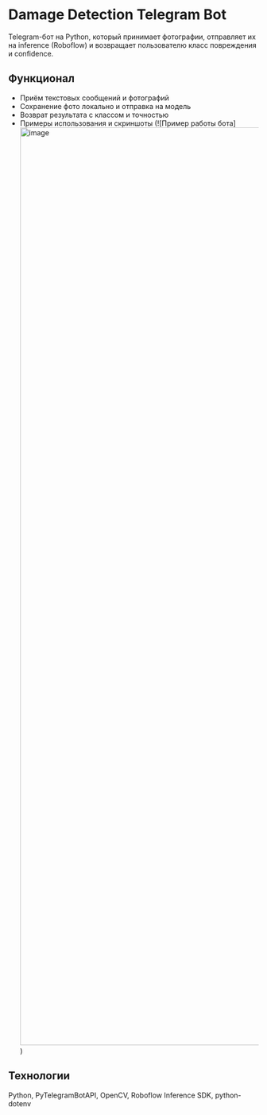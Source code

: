 
# Damage Detection Telegram Bot

Telegram-бот на Python, который принимает фотографии, отправляет их на inference (Roboflow) и возвращает пользователю класс повреждения и confidence.

## Функционал
- Приём текстовых сообщений и фотографий
- Сохранение фото локально и отправка на модель
- Возврат результата с классом и точностью
- Примеры использования и скриншоты (![Пример работы бота]<img width="1547" height="1845" alt="image" src="https://github.com/user-attachments/assets/8ae85587-e81d-4a68-8909-3babc82799dd" />)

## Технологии
Python, PyTelegramBotAPI, OpenCV, Roboflow Inference SDK, python-dotenv



